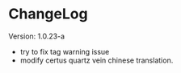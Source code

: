 # ChangeLog

Version: 1.0.23-a

- try to fix tag warning issue
- modify certus quartz vein chinese translation.

